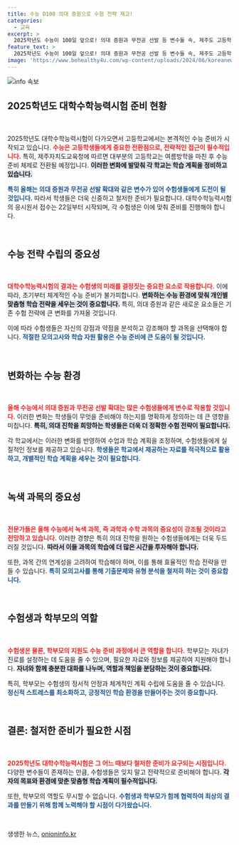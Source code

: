 ```yaml
---
title: 수능 D100 의대 증원으로 수험 전략 재고!
categories:
  - 교육
excerpt: >
  2025학년도 수능이 100일 앞으로! 의대 증원과 무전공 선발 등 변수들 속, 제주도 고등학교들이 수능 준비 체제로 전환합니다. 전략 수립은 어떻게? 응시원서 접수는 22일 시작!
feature_text: >
  2025학년도 수능이 100일 앞으로! 의대 증원과 무전공 선발 등 변수들 속, 제주도 고등학교들이 수능 준비 체제로 전환합니다. 전략 수립은 어떻게? 응시원서 접수는 22일 시작!
image: 'https://www.behealthy4u.com/wp-content/uploads/2024/06/koreanews.jpg'
---
```


<p><img src="https://www.behealthy4u.com/wp-content/uploads/2024/06/koreanews.jpg" alt="info 속보" /></p>

<h2 data-ke-size="size26">2025학년도 대학수학능력시험 준비 현황</h2>

<p data-ke-size="size16">&nbsp;</p>

<p>2025학년도 대학수학능력시험이 다가오면서 고등학교에서는 본격적인 수능 준비가 시작되고 있습니다. <b><span style="color: #ee2323;">수능은 고등학생들에게 중요한 전환점으로, 전략적인 접근이 필수적입니다.</span></b> 특히, 제주자치도교육청에 따르면 대부분의 고등학교는 여름방학을 마친 후 수능 준비 체제로 전환될 예정입니다. <b><span style="background-color: #21538527;">이러한 변화에 발맞춰 각 학교는 학습 계획을 정비하고 있습니다.</span></b></p>

<p><b><span style="color: #1a5490;">특히 올해는 의대 증원과 무전공 선발 확대와 같은 변수가 있어 수험생들에게 도전이 될 것입니다.</span></b> 따라서 학생들은 더욱 신중하고 철저한 준비가 필요합니다. 대학수학능력시험의 응시원서 접수는 22일부터 시작되며, 각 수험생은 이에 맞춰 준비를 진행해야 합니다. </p>

<p data-ke-size="size16">&nbsp;</p>

<h2 data-ke-size="size26">수능 전략 수립의 중요성</h2>

<p data-ke-size="size16">&nbsp;</p>

<p><b><span style="color: #ee2323;">대학수학능력시험의 결과는 수험생의 미래를 결정짓는 중요한 요소로 작용합니다.</span></b> 이에 따라, 초기부터 체계적인 수능 준비가 불가피합니다. <b><span style="background-color: #21538527;">변화하는 수능 환경에 맞춰 개인별 맞춤형 학습 전략을 세우는 것이 중요합니다.</span></b> 특히, 의대 증원과 같은 새로운 요소들은 기존 수험 전략에 큰 변화를 가져올 것입니다. </p>

<p>이에 따라 수험생들은 자신의 강점과 약점을 분석하고 강조해야 할 과목을 선택해야 합니다. <b><span style="color: #1a5490;">적절한 모의고사와 학습 자원 활용은 수능 준비에 큰 도움이 될 것입니다.</span></b> </p>

<p data-ke-size="size16">&nbsp;</p>

<h2 data-ke-size="size26">변화하는 수능 환경</h2>

<p data-ke-size="size16">&nbsp;</p>

<p><b><span style="color: #ee2323;">올해 수능에서 의대 증원과 무전공 선발 확대는 많은 수험생들에게 변수로 작용할 것입니다.</span></b> 이러한 변화는 학생들이 무엇을 준비해야 하는지를 명확하게 정의하는 데 큰 영향을 미칩니다. <b><span style="background-color: #21538527;">특히, 의대 진학을 희망하는 학생들은 더욱 더 정확한 수험 전략이 필요합니다.</span></b> </p>

<p>각 학교에서는 이러한 변화를 반영하여 수업과 학습 계획을 조정하며, 수험생들에게 실질적인 정보를 제공하고 있습니다. <b><span style="color: #1a5490;">학생들은 학교에서 제공하는 자료를 적극적으로 활용하고, 개별적인 학습 계획을 세우는 것이 필요합니다.</span></b></p>

<p data-ke-size="size16">&nbsp;</p>

<h2 data-ke-size="size26">녹색 과목의 중요성</h2>

<p data-ke-size="size16">&nbsp;</p>

<p><b><span style="color: #ee2323;">전문가들은 올해 수능에서 녹색 과목, 즉 과학과 수학 과목의 중요성이 강조될 것이라고 전망하고 있습니다.</span></b> 이러한 경향은 특히 의대 진학을 원하는 수험생들에게는 더욱 두드러질 것입니다. <b><span style="background-color: #21538527;">따라서 이들 과목의 학습에 더 많은 시간을 투자해야 합니다.</span></b> </p>

<p>또한, 과목 간의 연계성을 고려하여 학습해야 하며, 이를 통해 효율적인 학습 전략을 만들 수 있습니다. <b><span style="color: #1a5490;">특히 모의고사를 통해 기출문제와 유형 분석을 철저히 하는 것이 중요합니다.</span></b></p>

<p data-ke-size="size16">&nbsp;</p>

<h2 data-ke-size="size26">수험생과 학부모의 역할</h2>

<p data-ke-size="size16">&nbsp;</p>

<p><b><span style="color: #ee2323;">수험생은 물론, 학부모의 지원도 수능 준비 과정에서 큰 역할을 합니다.</span></b> 학부모는 자녀가 진로를 설정하는 데 도움을 줄 수 있으며, 필요한 자료와 정보를 제공하여 지원해야 합니다. <b><span style="background-color: #21538527;">자녀와 함께 충분한 대화를 나누며, 역할과 책임을 분담하는 것이 중요합니다.</span></b></p>

<p>특히, 학부모는 수험생의 정서적 안정과 체계적인 계획 수립에 도움을 줄 수 있습니다. <b><span style="color: #1a5490;">정신적 스트레스를 최소화하고, 긍정적인 학습 환경을 만들어주는 것이 중요합니다.</span></b></p>

<p data-ke-size="size16">&nbsp;</p>

<h2 data-ke-size="size26">결론: 철저한 준비가 필요한 시점</h2>

<p data-ke-size="size16">&nbsp;</p>

<p><b><span style="color: #ee2323;">2025학년도 대학수학능력시험은 그 어느 때보다 철저한 준비가 요구되는 시점입니다.</span></b> 다양한 변수들이 존재하는 만큼, 수험생들은 잊지 말고 전략적으로 준비해야 합니다. <b><span style="background-color: #21538527;">각자의 목표와 환경에 맞춘 맞춤형 학습 계획이 필수적입니다.</span></b> </p>

<p>또한, 학부모의 역할도 무시할 수 없습니다. <b><span style="color: #1a5490;">수험생과 학부모가 함께 협력하여 최상의 결과를 만들기 위해 함께 노력해야 할 시점이 다가왔습니다.</span></b> </p>

<p data-ke-size="size16">&nbsp;</p>
생생한 뉴스, <a href="https://onioninfo.kr" rel="dofollow">onioninfo.kr</a>



